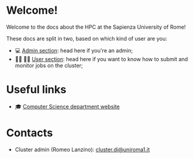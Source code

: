 # Welcome!

Welcome to the docs about the HPC at the Sapienza University of Rome!

These docs are split in two, based on which kind of user are you:

- :computer: [Admin section](admin_guide.md): head here if you're an admin;
- :woman_student: :student: [User section](user_guide.md): head here if you want to know how to submit and monitor jobs on the cluster;

# Useful links

- :mortar_board: [Computer Science department website](https://sites.google.com/di.uniroma1.it/instructions)

# Contacts

- Cluster admin (Romeo Lanzino): [cluster.di@uniroma1.it](mailto:cluster.di@uniroma1.it)